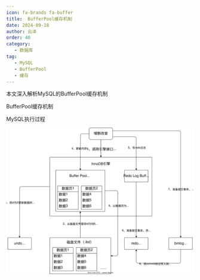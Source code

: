 ```yaml
---
icon: fa-brands fa-buffer
title:  BufferPool缓存机制
date: 2024-09-18
author: 云泽
order: 40
category:
   - 数据库
tag:
   - MySQL
   - BufferPool
   - 缓存
---
```


本文深入解析MySQL的BufferPool缓存机制

<!-- more -->

BufferPool缓存机制

MySQL执行过程

![mysql执行过程](images/mysql执行过程.svg)
